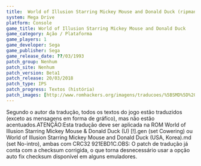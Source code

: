 ```yaml
---
title:  World of Illusion Starring Mickey Mouse and Donald Duck (ripman)
system: Mega Drive
platform: Console
game_title: World of Illusion Starring Mickey Mouse and Donald Duck
game_category: Ação / Plataforma
game_players: 1
game_developer: Sega
game_publisher: Sega
game_release_date: ??/03/1993
patch_group: Nenhum
patch_site: Nenhum
patch_version: Beta1
patch_release: 20/03/2018
patch_type: IPS
patch_progress: Textos (história)
patch_images: [http://www.romhackers.org/imagens/traducoes/%5BSMD%5D%20World%20of%20Illusion%20Starring%20Mickey%20Mouse%20%2526%20Donald%20Duck%20-%20ripman%20-%201.png,http://www.romhackers.org/imagens/traducoes/%5BSMD%5D%20World%20of%20Illusion%20Starring%20Mickey%20Mouse%20%2526%20Donald%20Duck%20-%20ripman%20-%202.png,http://www.romhackers.org/imagens/traducoes/%5BSMD%5D%20World%20of%20Illusion%20Starring%20Mickey%20Mouse%20%2526%20Donald%20Duck%20-%20ripman%20-%203.png]
---
```

Segundo o autor da tradução, todos os textos do jogo estão traduzidos (exceto as mensagens em forma de gráfico), mas não estão acentuados.ATENÇÃO:Esta tradução deve ser aplicada na ROM World of Illusion Starring Mickey Mouse & Donald Duck (U) [!].gen (set Cowering) ou World of Illusion Starring Mickey Mouse and Donald Duck (USA, Korea).md (set No-intro), ambas com CRC32 921EBD1C.OBS: O patch de tradução já conta com a checksum corrigida, o que torna desnecessário usar a opção auto fix checksum disponível em alguns emuladores.
